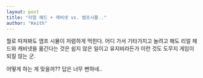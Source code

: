 ```yaml
---
layout: post
title: "리얼 헤드 + 캐비넷 vs. 앰프시뮬.."
author: "Keith"
---
```



뭘로 따져봐도 앰프 시뮬이 저렴하게 먹힌다. 어디 가서 기타가지고 놀려고 해도 리얼 헤드와 캐비넷을 옮긴다는 것은 쉽지 않은 일이고 유지비라든가 이런 것도 도무지 게임이 되질 않는 군.




어떻게 하는 게 맞을까?? 답은 너무 뻔하네..






